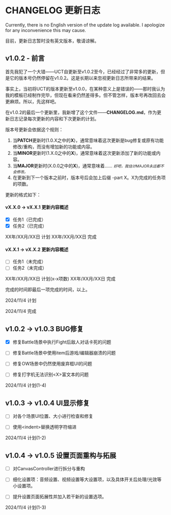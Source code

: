 # CHANGELOG 更新日志

Currently, there is no English version of the update log available. I apologize for any inconvenience this may cause.

目前，更新日志暂时没有英文版本，敬请谅解。


## v1.0.2 - 前言

首先我犯了一个大错——UCT自更新至v1.0.2至今，已经经过了非常多的更新，但是它的版本号仍然停留在v1.0.2。这是长期以来忽视更新日志所带来的结果。

事实上，当初将UCT的版本更新至v1.0.0，在某种意义上是错误的——那时我认为我的模板已经制作完毕，但现在看来仍然差得多。但不管怎样，版本号再改回去会更麻烦。所以，先这样吧。

在v1.0.2的最后一个更新里，我新增了这个文件——**CHANGELOG.md**，作为更新日志记录每次更新的内容和下次更新的计划。

版本号更新会依据这个规则：

1. 当**PATCH**更新时(1.0.X之中的**X**)，通常意味着这次更新是bug修复或原有功能修改/重构，而没有增加新的功能或内容。
2. 当**MINOR**更新时(1.X.0之中的**X**)，通常意味着这次更新添加了新的功能或内容。
3. 当**MAJOR**更新时(X.0.0之中的**X**)，通常意味着…… <small>*好吧，我估计MAJOR永远都不会修改。*</small>
4. 在更新到下一个版本之前时，版本号后会加上后缀 -part X。X为完成的任务项的项数。

更新的格式如下：

#### vX.X.0 -> vX.X.1 更新内容概述

- [x] 任务1（已完成）
- [x] 任务2（已完成）

XX年/XX月/XX日 计划
XX年/XX月/XX日 完成

#### vX.X.1 -> vX.X.2 更新内容概述

- [ ] 任务1（未完成）
- [ ] 任务2（未完成）

XX年/XX月/XX日 计划(x-x项数)
XX年/XX月/XX日 完成



完成的时间即最后一项完成的时间，以上。

2024/11/4 计划

2024/11/4 完成


## v1.0.2 -> v1.0.3 BUG修复
- [x] 修复Battle场景中执行Fight后敌人对话卡死的问题
- [ ] 修复Battle场景中使用item后游戏/编辑器崩溃的问题
- [ ] 修复OW场景中仍然使用废弃框UI的问题
- [ ] 修复打字机无法识别\<X\>富文本的问题



2024/11/4 计划(1-4)



## v1.0.3 -> v1.0.4 UI显示修复

- [ ] 对各个场景UI位置、大小进行检查和修复
- [ ] 使用\<indent\>替换透明字符缩进



2024/11/4 计划(1-2)

## v1.0.4 -> v1.0.5 设置页面重构与拓展

- [ ] 对CanvasController进行拆分与重构
- [ ] 细化设置项：音频设置、视频设置等大设置项，以及具体开关后处理/光效等小设置项。
- [ ] 提升设置页面拓展性并加入若干新的设置选项。



2024/11/4 计划(1-3)
